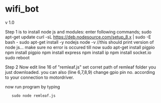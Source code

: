 # wifi_bot
v 1.0

Step 1 is to install node js and modules:
       enter following commands;
      sudo apt-get update
      curl -sL https://deb.nodesource.com/setup_8.x | sudo -E bash -
      sudo apt-get install -y nodejs
      node -v
       //this should print version of node js... make sure no error is occured till now
      sudo apt-get install pigpio
       npm install pigpio
       npm install express
       npm install ip
       npm install socket.io
       sudo reboot
       
       
Step 2 Now edit line 16 of "remleaf.js" set corret path of remleaf folder you just downloaded.
       you can also (line 6,7,8,9) change gpio pin no. according to your connection to motordriver. 
       
 now run program by typing
       
       sudo node remleaf.js
